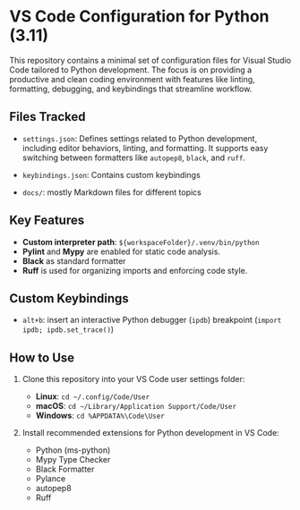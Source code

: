 # VS Code Configuration for Python (3.11)

This repository contains a minimal set of configuration files for Visual Studio Code tailored to Python development. The focus is on providing a productive and clean coding environment with features like linting, formatting, debugging, and keybindings that streamline workflow.

## Files Tracked

- `settings.json`:
  Defines settings related to Python development, including editor behaviors, linting, and formatting. It supports easy switching between formatters like `autopep8`, `black`, and `ruff`.

- `keybindings.json`:
  Contains custom keybindings

- `docs/`: mostly Markdown files for different topics

## Key Features

- **Custom interpreter path**: `${workspaceFolder}/.venv/bin/python`
- **Pylint** and **Mypy** are enabled for static code analysis.
- **Black** as standard formatter
- **Ruff** is used for organizing imports and enforcing code style.

## Custom Keybindings

- `alt+b`: insert an interactive Python debugger (`ipdb`) breakpoint (`import ipdb; ipdb.set_trace()`)

## How to Use

1. Clone this repository into your VS Code user settings folder:

   - **Linux**: `cd ~/.config/Code/User`
   - **macOS**: `cd ~/Library/Application Support/Code/User`
   - **Windows**: `cd %APPDATA%\Code\User`

2. Install recommended extensions for Python development in VS Code:
   - Python (ms-python)
   - Mypy Type Checker
   - Black Formatter
   - Pylance
   - autopep8
   - Ruff

